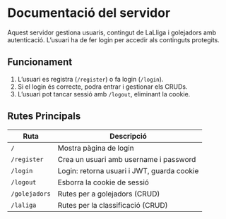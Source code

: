 # Documentació del servidor

Aquest servidor gestiona usuaris, contingut de LaLliga i golejadors amb autenticació. L’usuari ha de fer login per accedir als continguts protegits.

## Funcionament
1. L’usuari es registra (`/register`) o fa login (`/login`).
2. Si el login és correcte, podra entrar i gestionar els CRUDs.
3. L’usuari pot tancar sessió amb `/logout`, eliminant la cookie.

## Rutes Principals

| Ruta              | Descripció                                   |
|------------------|---------------------------------------------|
| `/`               | Mostra pàgina de login                     |
| `/register`       | Crea un usuari amb username i password |
| `/login`          | Login: retorna usuari i JWT, guarda cookie |
| `/logout`         | Esborra la cookie de sessió               |
| `/golejadors`     | Rutes per a golejadors (CRUD)             |
| `/laliga`         | Rutes per la classificació (CRUD)           |
